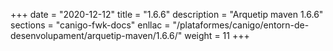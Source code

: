 +++
date        = "2020-12-12"
title       = "1.6.6"
description = "Arquetip maven 1.6.6"
sections    = "canigo-fwk-docs"
enllac		= "/plataformes/canigo/entorn-de-desenvolupament/arquetip-maven/1.6.6/"
weight		= 11
+++
